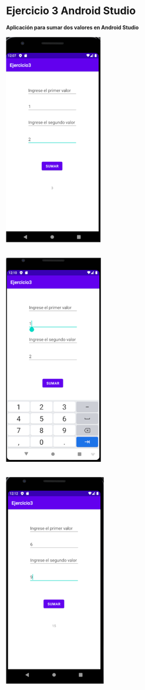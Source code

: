 # Ejercicio 3 Android Studio
#### Aplicación para sumar dos valores en Android Studio
![](https://github.com/Josselyn-Troya/ejercicio3-android/blob/main/Images/1.png)
#
![](https://github.com/Josselyn-Troya/ejercicio3-android/blob/main/Images/2.png)
#
![](https://github.com/Josselyn-Troya/ejercicio3-android/blob/main/Images/3.png)

